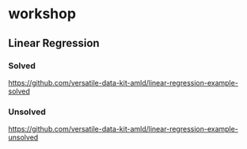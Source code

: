# workshop

## Linear Regression
### Solved
https://github.com/versatile-data-kit-amld/linear-regression-example-solved
### Unsolved
https://github.com/versatile-data-kit-amld/linear-regression-example-unsolved
